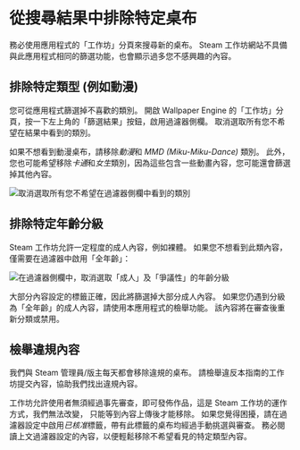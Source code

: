 # 從搜尋結果中排除特定桌布

務必使用應用程式的「工作坊」分頁來搜尋新的桌布。 Steam 工作坊網站不具備與此應用程式相同的篩選功能，也會顯示過多您不感興趣的內容。

## 排除特定類型 (例如動漫)

您可從應用程式篩選掉不喜歡的類別。 開啟 Wallpaper Engine 的「工作坊」分頁，按一下左上角的「篩選結果」按鈕，啟用過濾器側欄。 取消選取所有您不希望在結果中看到的類別。

如果不想看到動漫桌布，請移除*動漫*和 *MMD (Miku-Miku-Dance)* 類別。 此外，您也可能希望移除*卡通*和*女生*類別，因為這些包含一些動畫內容，您可能還會篩選掉其他內容。

![取消選取所有您不希望在過濾器側欄中看到的類別](./categories.gif)

## 排除特定年齡分級

Steam 工作坊允許一定程度的成人內容，例如裸體。 如果您不想看到此類內容，僅需要在過濾器中啟用「全年齡」：

![在過濾器側欄中，取消選取「成人」及「爭議性」的年齡分級](./ageratings.gif)

大部分內容設定的標籤正確，因此將篩選掉大部分成人內容。 如果您仍遇到分級為「全年齡」的成人內容，請使用本應用程式的檢舉功能。 該內容將在審查後重新分類或禁用。

## 檢舉違規內容

我們與 Steam 管理員/版主每天都會移除違規的桌布。 請檢舉違反本指南的工作坊提交內容，協助我們找出違規內容。

工作坊允許使用者無須經過事先審查，即可發佈作品，這是 Steam 工作坊的運作方式，我們無法改變， 只能等到內容上傳後才能移除。 如果您覺得困擾，請在過濾器設定中啟用*已核准*標籤，帶有此標籤的桌布均經過手動挑選與審查。 務必閱讀上文過濾器設定的內容，以便輕鬆移除不希望看見的特定類型內容。
